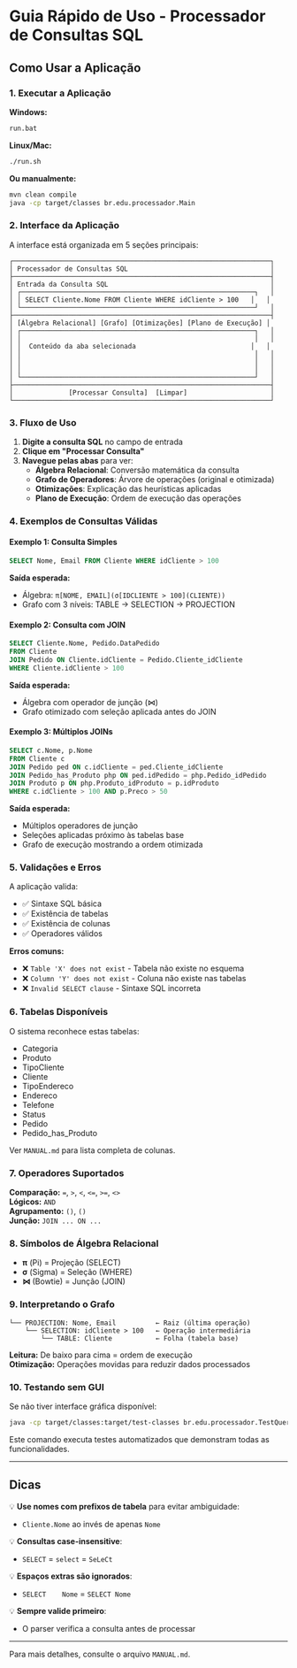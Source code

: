 # Guia Rápido de Uso - Processador de Consultas SQL

## Como Usar a Aplicação

### 1. Executar a Aplicação

**Windows:**
```bash
run.bat
```

**Linux/Mac:**
```bash
./run.sh
```

**Ou manualmente:**
```bash
mvn clean compile
java -cp target/classes br.edu.processador.Main
```

### 2. Interface da Aplicação

A interface está organizada em 5 seções principais:

```
┌─────────────────────────────────────────────────────────────────┐
│ Processador de Consultas SQL                                    │
├─────────────────────────────────────────────────────────────────┤
│ Entrada da Consulta SQL                                         │
│ ┌───────────────────────────────────────────────────────────┐   │
│ │ SELECT Cliente.Nome FROM Cliente WHERE idCliente > 100   │   │
│ └───────────────────────────────────────────────────────────┘   │
├─────────────────────────────────────────────────────────────────┤
│ [Álgebra Relacional] [Grafo] [Otimizações] [Plano de Execução] │
│ ┌───────────────────────────────────────────────────────────┐   │
│ │                                                           │   │
│ │  Conteúdo da aba selecionada                             │   │
│ │                                                           │   │
│ │                                                           │   │
│ │                                                           │   │
│ └───────────────────────────────────────────────────────────┘   │
├─────────────────────────────────────────────────────────────────┤
│              [Processar Consulta]  [Limpar]                     │
└─────────────────────────────────────────────────────────────────┘
```

### 3. Fluxo de Uso

1. **Digite a consulta SQL** no campo de entrada
2. **Clique em "Processar Consulta"**
3. **Navegue pelas abas** para ver:
   - **Álgebra Relacional**: Conversão matemática da consulta
   - **Grafo de Operadores**: Árvore de operações (original e otimizada)
   - **Otimizações**: Explicação das heurísticas aplicadas
   - **Plano de Execução**: Ordem de execução das operações

### 4. Exemplos de Consultas Válidas

#### Exemplo 1: Consulta Simples
```sql
SELECT Nome, Email FROM Cliente WHERE idCliente > 100
```

**Saída esperada:**
- Álgebra: `π[NOME, EMAIL](σ[IDCLIENTE > 100](CLIENTE))`
- Grafo com 3 níveis: TABLE → SELECTION → PROJECTION

#### Exemplo 2: Consulta com JOIN
```sql
SELECT Cliente.Nome, Pedido.DataPedido 
FROM Cliente 
JOIN Pedido ON Cliente.idCliente = Pedido.Cliente_idCliente 
WHERE Cliente.idCliente > 100
```

**Saída esperada:**
- Álgebra com operador de junção (⋈)
- Grafo otimizado com seleção aplicada antes do JOIN

#### Exemplo 3: Múltiplos JOINs
```sql
SELECT c.Nome, p.Nome 
FROM Cliente c
JOIN Pedido ped ON c.idCliente = ped.Cliente_idCliente
JOIN Pedido_has_Produto php ON ped.idPedido = php.Pedido_idPedido
JOIN Produto p ON php.Produto_idProduto = p.idProduto
WHERE c.idCliente > 100 AND p.Preco > 50
```

**Saída esperada:**
- Múltiplos operadores de junção
- Seleções aplicadas próximo às tabelas base
- Grafo de execução mostrando a ordem otimizada

### 5. Validações e Erros

A aplicação valida:
- ✅ Sintaxe SQL básica
- ✅ Existência de tabelas
- ✅ Existência de colunas
- ✅ Operadores válidos

**Erros comuns:**
- ❌ `Table 'X' does not exist` - Tabela não existe no esquema
- ❌ `Column 'Y' does not exist` - Coluna não existe nas tabelas
- ❌ `Invalid SELECT clause` - Sintaxe SQL incorreta

### 6. Tabelas Disponíveis

O sistema reconhece estas tabelas:
- Categoria
- Produto
- TipoCliente
- Cliente
- TipoEndereco
- Endereco
- Telefone
- Status
- Pedido
- Pedido_has_Produto

Ver `MANUAL.md` para lista completa de colunas.

### 7. Operadores Suportados

**Comparação:** `=`, `>`, `<`, `<=`, `>=`, `<>`  
**Lógicos:** `AND`  
**Agrupamento:** `()`, `()`  
**Junção:** `JOIN ... ON ...`

### 8. Símbolos de Álgebra Relacional

- **π** (Pi) = Projeção (SELECT)
- **σ** (Sigma) = Seleção (WHERE)
- **⋈** (Bowtie) = Junção (JOIN)

### 9. Interpretando o Grafo

```
└── PROJECTION: Nome, Email          ← Raiz (última operação)
    └── SELECTION: idCliente > 100   ← Operação intermediária
        └── TABLE: Cliente           ← Folha (tabela base)
```

**Leitura:** De baixo para cima = ordem de execução  
**Otimização:** Operações movidas para reduzir dados processados

### 10. Testando sem GUI

Se não tiver interface gráfica disponível:
```bash
java -cp target/classes:target/test-classes br.edu.processador.TestQueryProcessor
```

Este comando executa testes automatizados que demonstram todas as funcionalidades.

---

## Dicas

💡 **Use nomes com prefixos de tabela** para evitar ambiguidade:
   - `Cliente.Nome` ao invés de apenas `Nome`

💡 **Consultas case-insensitive**: 
   - `SELECT` = `select` = `SeLeCt`

💡 **Espaços extras são ignorados**:
   - `SELECT    Nome` = `SELECT Nome`

💡 **Sempre valide primeiro**:
   - O parser verifica a consulta antes de processar

---

Para mais detalhes, consulte o arquivo `MANUAL.md`.
